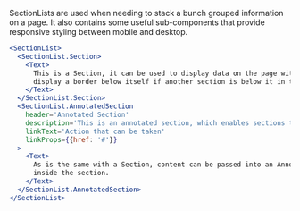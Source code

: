 SectionLists are used when needing to stack a bunch grouped information on a page. It also contains some useful 
sub-components that provide responsive styling between mobile and desktop. 
```jsx
<SectionList>
  <SectionList.Section>
    <Text>
      This is a Section, it can be used to display data on the page with correct padding and will automatically
      display a border below itself if another section is below it in the section list and you are on desktop.
    </Text>
  </SectionList.Section>
  <SectionList.AnnotatedSection
    header='Annotated Section'
    description='This is an annotated section, which enables sections to have a description.'
    linkText='Action that can be taken'
    linkProps={{href: '#'}}
  >
    <Text>
      As is the same with a Section, content can be passed into an Annotated Section which will then be displayed
      inside the section. 
    </Text>
  </SectionList.AnnotatedSection>
</SectionList>
```
